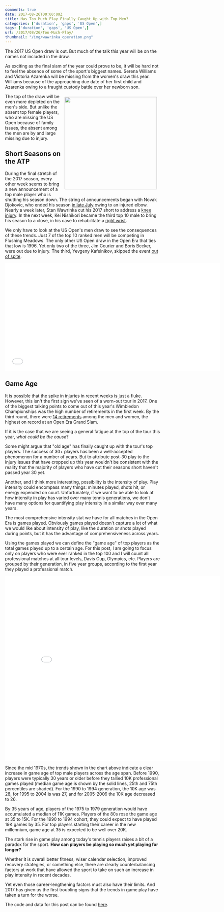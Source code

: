 ```yaml
---
comments: true
date: 2017-08-26T00:00:00Z
title: Has Too Much Play Finally Caught Up with Top Men?
categories: ['duration', 'gaps', 'US Open',]
tags: ['duration', 'gaps', 'US Open',]
url: /2017/08/26/Too-Much-Play/
thumbnail: "/img/wawrinka_operation.png"
---
```



The 2017 US Open draw is out. But much of the talk this year will be on the names not included in the draw.

<!--more-->


As exciting as the final slam of the year could prove to be, it will be hard not to feel the absence of some of the sport's biggest names. Serena Williams and Victoria Azarenka will be missing from the women's draw this year. Williams because of the approaching due date of her first child and Azarenka owing to a fraught custody battle over her newborn son.

<div style="float:right;padding:2%;">
<img src="/img/wawrinka_operation.png" width=300 />
</div>

The top of the draw will be even more depleted on the men's side. But unlike the absent top female players, who are missing the US Open because of family issues, the absent among the men are by and large missing due to injury.

## Short Seasons on the ATP

During the final stretch of the 2017 season, every other week seems to bring a new announcement of a top male player who is shutting his season down. The string of announcements began with Novak Djokovic, who ended his season [in late July](http://www.atpworldtour.com/en/news/djokovic-elbow-us-summer-swing-2017-announcement) owing to an injured elbow. Nearly a week later, Stan Wawrinka cut his 2017 short to address a [knee injury](http://www.atpworldtour.com/en/news/wawrinka-ends-2017-season-due-to-knee-injury). In the next week, Kei Nishikori became the third top 10 male to bring his season to a close, in his case to rehabilitate a [right wrist](http://www.atpworldtour.com/en/news/nishikori-right-elbow-ends-2017-season). 

We only have to look at the US Open's men draw to see the consequences of these trends. Just 7 of the top 10 ranked men will be competing in Flushing Meadows. The only other US Open draw in the Open Era that ties that low is 1996. Yet only two of the three, Jim Courier and Boris Becker, were out due to injury. The third, Yevgeny Kafelnikov, skipped the event [out of spite](http://www.nytimes.com/1996/08/26/sports/the-open-gets-ugly-and-it-hasn-t-even-started-yet.html?mcubz=1).  


<iframe width="700" height="350" frameborder="0" scrolling="no" src="//plot.ly/~on-the-t/1460.embed"></iframe>

## Game Age


It is possible that the spike in injuries in recent weeks is just a fluke. However, this isn't the first sign we've seen of a worn-out tour in 2017. One of the biggest talking points to come out of this year's Wimbledon Championships was the high number of retirements in the first week. By the third round, there were [14 retirements](https://www.thenational.ae/sport/tennis/novak-djokovic-struts-his-stuff-at-us-open-1.451618) among the men and women, the highest on record at an Open Era Grand Slam. 

If it is the case that we are seeing a general fatigue at the top of the tour this year, <i>what could be the cause</i>?


Some might argue that "old age" has finally caught up with the tour's top players. The success of 30+ players has been a well-accepted phenomenon for a number of years. But to attribute post-30 play to the injury issues that have cropped up this year wouldn't be consistent with the reality that the majority of players who have cut their seasons short haven't passed year 30 yet.

Another, and I think more interesting, possibility is the intensity of play. Play intensity could encompass many things: minutes played, shots hit, or energy expended on court. Unfortunately, if we want to be able to look at how intensity in play has varied over many tennis generations, we don't have many options for quantifying play intensity in a similar way over many years.

The most comprehensive intensity stat we have for all matches in the Open Era is games played. Obviously games played doesn't capture a lot of what we would like about intensity of play, like the duration or shots played during points, but it has the advantage of comprehensiveness across years.


Using the games played we can define the "game age" of top players as the total games played up to a certain age. For this post, I am going to focus only on players who were ever ranked in the top 100 and I will count all professional matches at all tour levels, Davis Cup, Olympics, etc. Players are grouped by their generation, in five year groups, according to the first year they played a professional match.

<iframe width="700" height="600" frameborder="0" scrolling="no" src="//plot.ly/~on-the-t/1462.embed"></iframe>

Since the mid 1970s, the trends shown in the chart above indicate a clear increase in game age of top male players across the age span. Before 1990, players were typically 30 years or older before they tallied 10K professional games played (median game age is shown by the solid lines, 25th and 75th percentiles are shaded). For the 1990 to 1994 generation, the 10K age was 28, for 1995 to 2004 is was 27, and for 2005-2009 the 10K age decreased to 26.


By 35 years of age, players of the 1975 to 1979 generation would have accumulated a median of 11K games. Players of the 80s rose the game age at 35 to 15K. For the 1990 to 1994 cohort, they could expect to have played 19K games by 35. For top players starting their career in the new millennium, game age at 35 is expected to be well over 20K.


The stark rise in game play among today's tennis players raises a bit of a paradox for the sport. **How can players be playing so much yet playing for longer?** 

Whether it is overall better fitness, wiser calendar selection, improved recovery strategies, or something else, there are clearly counterbalancing factors at work that have allowed the sport to take on such an increase in play intensity in recent decades. 

Yet even those career-lengthening factors must also have their limits. And 2017 has given us the first troubling signs that the trends in game play have taken a turn for the worse.

The code and data for this post can be found [here](https://github.com/skoval/sports-blog/tree/master/R).


